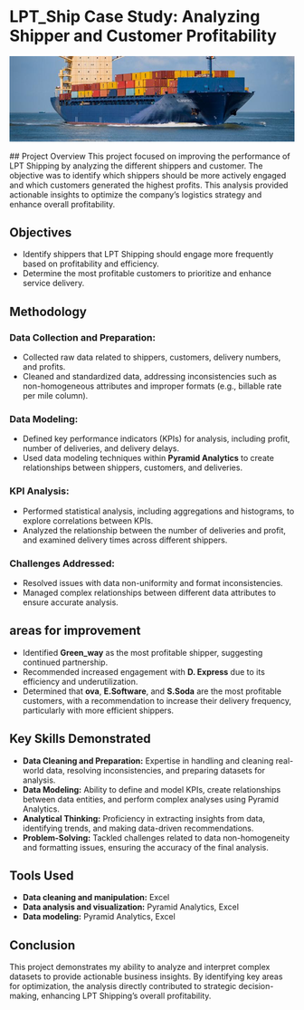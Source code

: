 # LPT_Ship Case Study: Analyzing Shipper and Customer Profitability
<p align="center">
  <img src="img/lpt.jpg" alt="img" />
</p>
## Project Overview
This project focused on improving the performance of LPT Shipping by analyzing the different shippers and customer. The objective was to identify which shippers should be more actively engaged and which customers generated the highest profits. This analysis provided actionable insights to optimize the company’s logistics strategy and enhance overall profitability.

## Objectives
- Identify shippers that LPT Shipping should engage more frequently based on profitability and efficiency.
- Determine the most profitable customers to prioritize and enhance service delivery.

## Methodology

### Data Collection and Preparation:
- Collected raw data related to shippers, customers, delivery numbers, and profits.
- Cleaned and standardized data, addressing inconsistencies such as non-homogeneous attributes and improper formats (e.g., billable rate per mile column).

### Data Modeling:
- Defined key performance indicators (KPIs) for analysis, including profit, number of deliveries, and delivery delays.
- Used data modeling techniques within **Pyramid Analytics** to create relationships between shippers, customers, and deliveries.

### KPI Analysis:
- Performed statistical analysis, including aggregations and histograms, to explore correlations between KPIs.
- Analyzed the relationship between the number of deliveries and profit, and examined delivery times across different shippers.

### Challenges Addressed:
- Resolved issues with data non-uniformity and format inconsistencies.
- Managed complex relationships between different data attributes to ensure accurate analysis.

## areas for improvement
- Identified **Green_way** as the most profitable shipper, suggesting continued partnership.
- Recommended increased engagement with **D. Express** due to its efficiency and underutilization.
- Determined that **ova**, **E.Software**, and **S.Soda** are the most profitable customers, with a recommendation to increase their delivery frequency, particularly with more efficient shippers.

## Key Skills Demonstrated
- **Data Cleaning and Preparation:** Expertise in handling and cleaning real-world data, resolving inconsistencies, and preparing datasets for analysis.
- **Data Modeling:** Ability to define and model KPIs, create relationships between data entities, and perform complex analyses using Pyramid Analytics.
- **Analytical Thinking:** Proficiency in extracting insights from data, identifying trends, and making data-driven recommendations.
- **Problem-Solving:** Tackled challenges related to data non-homogeneity and formatting issues, ensuring the accuracy of the final analysis.

## Tools Used
- **Data cleaning and manipulation:** Excel
- **Data analysis and visualization:** Pyramid Analytics, Excel
- **Data modeling:** Pyramid Analytics, Excel

## Conclusion
This project demonstrates my ability to analyze and interpret complex datasets to provide actionable business insights. By identifying key areas for optimization, the analysis directly contributed to strategic decision-making, enhancing LPT Shipping’s overall profitability.
